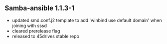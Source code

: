 ## Samba-ansible 1.1.3-1

* updated smd.conf.j2 template to add 'winbind use default domain' when joining with sssd
* cleared prerelease flag
* released to 45drives stable repo